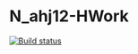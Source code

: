 # N_ahj12-HWork

[![Build status](https://ci.appveyor.com/api/projects/status/j2e5j63e9wqxam9s/branch/main?svg=true)](https://ci.appveyor.com/project/AndreSmrnv/n-ahj12-hwork/branch/main)